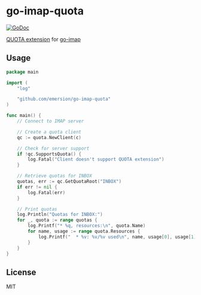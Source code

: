 # go-imap-quota

[![GoDoc](https://godoc.org/github.com/emersion/go-imap-quota?status.svg)](https://godoc.org/github.com/emersion/go-imap-quota)

[QUOTA extension](https://tools.ietf.org/html/rfc2087) for [go-imap](https://github.com/emersion/go-imap)

## Usage

```go
package main

import (
	"log"

	"github.com/emersion/go-imap-quota"
)

func main() {
	// Connect to IMAP server

	// Create a quota client
	qc := quota.NewClient(c)

	// Check for server support
	if !qc.SupportsQuota() {
		log.Fatal("Client doesn't support QUOTA extension")
	}

	// Retrieve quotas for INBOX
	quotas, err := qc.GetQuotaRoot("INBOX")
	if err != nil {
		log.Fatal(err)
	}

	// Print quotas
	log.Println("Quotas for INBOX:")
	for _, quota := range quotas {
		log.Printf("* %q, resources:\n", quota.Name)
		for name, usage := range quota.Resources {
			log.Printf("  * %v: %v/%v used\n", name, usage[0], usage[1])
		}
	}
}
```

## License

MIT
